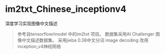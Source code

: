 # im2txt_Chinese_inceptionv4
深度学习实现图像中文描述
>参考自tensorflow/model 中的im2txt 项目。
>数据集采用AI Challenger 图像中文描述数据集。
>采用jieba 0.38中文分词
>image decoding 改用 inception_v4神经网络
